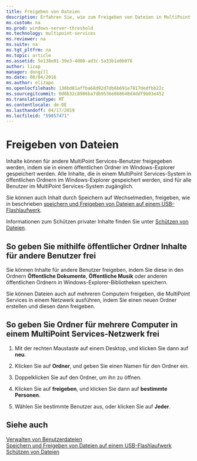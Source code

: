 ```yaml
---
title: Freigeben von Dateien
description: Erfahren Sie, wie zum Freigeben von Dateien in MultiPoint Services mithilfe von freigegebenen Ordnern und das Netzwerk
ms.custom: na
ms.prod: windows-server-threshold
ms.technology: multipoint-services
ms.reviewer: na
ms.suite: na
ms.tgt_pltfrm: na
ms.topic: article
ms.assetid: 5e138e01-39e3-4d60-ad3c-5a33b1e0b076
author: lizap
manager: dongill
ms.date: 08/04/2016
ms.author: elizapo
ms.openlocfilehash: 130bd81affba68d92d7db6b691e7817dedfbb22c
ms.sourcegitcommit: 0d0b32c8986ba7db9536e0b8648d4ddf9b03e452
ms.translationtype: MT
ms.contentlocale: de-DE
ms.lasthandoff: 04/17/2019
ms.locfileid: "59857471"
---
```

# <a name="share-files"></a>Freigeben von Dateien
Inhalte können für andere MultiPoint Services-Benutzer freigegeben werden, indem sie in einem öffentlichen Ordner im Windows-Explorer gespeichert werden. Alle Inhalte, die in einem MultiPoint Services-System in öffentlichen Ordnern im Windows-Explorer gespeichert werden, sind für alle Benutzer im MultiPoint Services-System zugänglich.  
  
Sie können auch Inhalt durch Speichern auf Wechselmedien, freigeben, wie in beschrieben [speichern und Freigeben von Dateien auf einem USB-Flashlaufwerk](Save-and-Share-Files-on-a-USB-Flash-Drive.md).  
  
Informationen zum Schützen privater Inhalte finden Sie unter [Schützen von Dateien](Keep-Files-Private.md).  
  
## <a name="to-share-content-with-other-users-by-using-public-folders"></a>So geben Sie mithilfe öffentlicher Ordner Inhalte für andere Benutzer frei  
  
Sie können Inhalte für andere Benutzer freigeben, indem Sie diese in den Ordnern **Öffentliche Dokumente**, **Öffentliche Musik** oder anderen öffentlichen Ordnern in Windows-Explorer-Bibliotheken speichern. 
  
Sie können Dateien auch auf mehreren Computern freigeben, die MultiPoint Services in einem Netzwerk ausführen, indem Sie einen neuen Ordner erstellen und diesen dann freigeben.  
  
## <a name="to-share-files-across-multiple-computers-in-a-multipoint-services-network"></a>So geben Sie Ordner für mehrere Computer in einem MultiPoint Services-Netzwerk frei  
  
1.  Mit der rechten Maustaste auf einem Desktop, und klicken Sie dann auf **neu**.  
  
2.  Klicken Sie auf **Ordner**, und geben Sie einen Namen für den Ordner ein.  
  
3.  Doppelklicken Sie auf den Ordner, um ihn zu öffnen.  
  
4.  Klicken Sie auf **freigeben**, und klicken Sie dann auf **bestimmte Personen**.  
  
5.  Wählen Sie bestimmte Benutzer aus, oder klicken Sie auf **Jeder**.  
  
## <a name="see-also"></a>Siehe auch  
[Verwalten von Benutzerdateien](Manage-User-Files.md)  
[Speichern und Freigeben von Dateien auf einem USB-Flashlaufwerk](Save-and-Share-Files-on-a-USB-Flash-Drive.md)  
[Schützen von Dateien](Keep-Files-Private.md) 